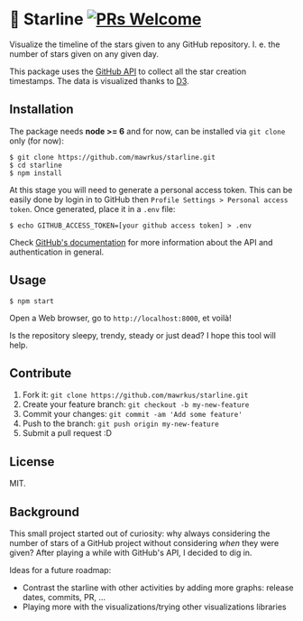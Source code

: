 # 💫 Starline [![PRs Welcome](https://img.shields.io/badge/PRs-welcome-brightgreen.svg)](#contribute)

Visualize the timeline of the stars given to any GitHub repository. I. e. the number of stars given on any given day.

This package uses the [GitHub API](https://developer.github.com/v3/activity/starring/) to collect all the star creation timestamps. The data is visualized thanks to [D3](https://d3js.org/).

## Installation

The package needs **node >= 6** and for now, can be installed via `git clone` only (for now):

```shell
$ git clone https://github.com/mawrkus/starline.git
$ cd starline
$ npm install
```
At this stage you will need to generate a personal access token. This can be easily done by login in to GitHub then `Profile Settings > Personal access token`. Once generated, place it in a `.env` file:

```shell
$ echo GITHUB_ACCESS_TOKEN=[your github access token] > .env
```

Check [GitHub's documentation](https://developer.github.com/v3/) for more information about the API and authentication in general.

## Usage

```shell
$ npm start
```

Open a Web browser, go to `http://localhost:8000`, et voilà!

Is the repository sleepy, trendy, steady or just dead? I hope this tool will help.

## Contribute

1. Fork it: `git clone https://github.com/mawrkus/starline.git`
2. Create your feature branch: `git checkout -b my-new-feature`
3. Commit your changes: `git commit -am 'Add some feature'`
4. Push to the branch: `git push origin my-new-feature`
5. Submit a pull request :D

## License

MIT.

## Background

This small project started out of curiosity: why always considering the number of stars of a GitHub project without considering *when* they were given? After playing a while with GitHub's API, I decided to dig in.

Ideas for a future roadmap:

- Contrast the starline with other activities by adding more graphs: release dates, commits, PR, ...
- Playing more with the visualizations/trying other visualizations libraries
